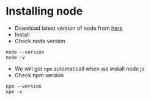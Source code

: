 # Installing node
* Download latest version of node from [here](https://nodejs.org/en/)
* Install
* Check node version
```
node --version
node -v
```
* We will get `npm` automaticall when we install node js
* Check npm version
```
npm --version
npm -v
```